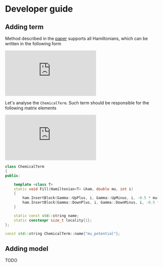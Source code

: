 # Developer guide

## Adding term

Method described in the [paper][pub] supports all Hamiltonians,
which can be written in the following form

![hamiltonian](https://latex.codecogs.com/svg.latex?%5Chat%20H%20%3D%20%5Ctext%20i%20%5Csum_%7Bij%7D%20H_%7Bij%7D%20%5Cgamma_i%20%5Cgamma_j)

Let's analyse the `ChemicalTerm`.
Such term should be responsible for the following matrix elements

![mu](https://latex.codecogs.com/svg.latex?%5Cmu_i%28%5Chat%20n_%7Bi%5Cuparrow%7D%20&plus;%20%5Chat%20n_%7Bi%5Cdownarrow%7D%29%20%3D%20-%5Ctfrac%7B%5Ctext%20i%20%5Cmu_i%7D2%20%28%5Cgamma_%7Bi%5Cuparrow%7D%5E&plus;%5Cgamma_%7Bi%5Cuparrow%7D%5E-&plus;%5Cgamma_%7Bi%5Cdownarrow%7D%5E&plus;%5Cgamma_%7Bi%5Cdownarrow%7D%5E-%29)

```c++
class ChemicalTerm
{
public:

    template <class T>
    static void Fill(Hamiltonian<T> &ham, double mu, int i)
    {
        ham.InsertBlock(Gamma::UpPlus, i, Gamma::UpMinus, i, -0.5 * mu);
        ham.InsertBlock(Gamma::DownPlus, i, Gamma::DownMinus, i, -0.5 * mu);
    }

    static const std::string name;
    static constexpr size_t locality{1};
};

const std::string ChemicalTerm::name{"mu_potential"};
```

## Adding model

TODO


[pub]:tuta_super_link